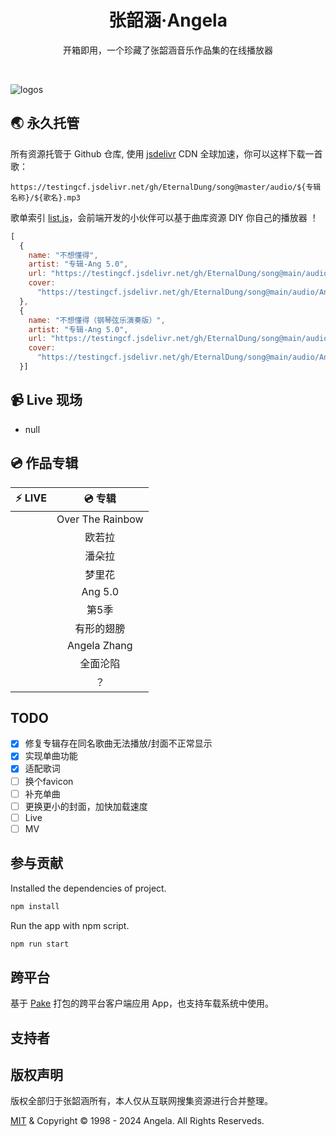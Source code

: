 <h1 align="center">张韶涵·Angela</h1>

<p align="center">开箱即用，一个珍藏了张韶涵音乐作品集的在线播放器</p>

<div align="center">

[//]: # (  <a href="https://github.com/EternalDung/ang" target="_blank">：：：✨ Live Demo ✨ ：：：</a>)
</div>

<br/>

![logos](https://testingcf.jsdelivr.net/gh/EternalDung/ang@main/screenshot-v1.png)


## 🌏 永久托管

所有资源托管于 Github 仓库, 使用 [jsdelivr](https://www.jsdelivr.com/) CDN 全球加速，你可以这样下载一首歌：

```
https://testingcf.jsdelivr.net/gh/EternalDung/song@master/audio/${专辑名称}/${歌名}.mp3
```

歌单索引 [list.js](https://testingcf.jsdelivr.net/gh/nj-lizhi/song@master/audio/list-v2.js)，会前端开发的小伙伴可以基于曲库资源 DIY 你自己的播放器 ！

```js
[
  {
    name: "不想懂得",
    artist: "专辑-Ang 5.0",
    url: "https://testingcf.jsdelivr.net/gh/EternalDung/song@main/audio/Ang 5.0/不想懂得.mp3",
    cover:
      "https://testingcf.jsdelivr.net/gh/EternalDung/song@main/audio/Ang 5.0/cover.png",
  },
  {
    name: "不想懂得（钢琴弦乐演奏版）",
    artist: "专辑-Ang 5.0",
    url: "https://testingcf.jsdelivr.net/gh/EternalDung/song@main/audio/Ang 5.0/不想懂得(钢琴弦乐演奏版).mp3",
    cover:
      "https://testingcf.jsdelivr.net/gh/EternalDung/song@main/audio/Ang 5.0/cover.png",
  }]
```

## 📹 Live 现场

- null


## 💿 作品专辑

| :zap: **LIVE**           | 💿 **专辑**           |
| :------------------------: | :------------------------: |
|                          | Over The Rainbow         |
|                          | 欧若拉                    |
|                          | 潘朵拉                    |
|                          | 梦里花                    |
|                          | Ang 5.0                   |
|                          | 第5季                     |
|                          | 有形的翅膀                |
|                          | Angela Zhang             |
|                          | 全面沦陷                  |
|                          | ？                        |

## TODO
- [x] 修复专辑存在同名歌曲无法播放/封面不正常显示
- [x] 实现单曲功能
- [x] 适配歌词
- [ ] 换个favicon
- [ ] 补充单曲
- [ ] 更换更小的封面，加快加载速度
- [ ] Live
- [ ] MV

## 参与贡献

Installed the dependencies of project.

```bash
npm install
```

Run the app with npm script.

```bash
npm run start
```

## 跨平台

基于 [Pake](https://github.com/tw93/Pake) 打包的跨平台客户端应用 App，也支持车载系统中使用。


## 支持者


## 版权声明

版权全部归于张韶涵所有，本人仅从互联网搜集资源进行合并整理。

[MIT](./LICENSE) & Copyright © 1998 - 2024 Angela. All Rights Reserveds.
